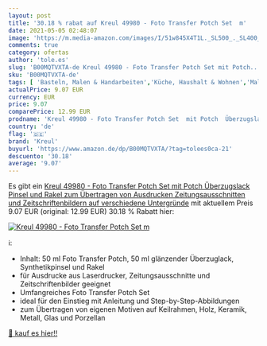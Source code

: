 ```yaml
---
layout: post
title: '30.18 % rabat auf Kreul 49980 - Foto Transfer Potch Set  m'
date: 2021-05-05 02:48:07
image: 'https://m.media-amazon.com/images/I/51w845X4T1L._SL500_._SL400_.jpg'
comments: true
category: ofertas
author: 'tole.es'
slug: 'B00MQTVXTA-de Kreul 49980 - Foto Transfer Potch Set mit Potch...'
sku: 'B00MQTVXTA-de'
tags: [ 'Basteln, Malen & Handarbeiten','Küche, Haushalt & Wohnen','Malen','Malfarben','kreul', ]
actualPrice: 9.07 EUR
currency: EUR
price: 9.07
comparePrice: 12.99 EUR
prodname: 'Kreul 49980 - Foto Transfer Potch Set  mit Potch  Überzugslack  Pinsel und Rakel  zum Übertragen von Ausdrucken  Zeitungsausschnitten und Zeitschriftenbildern auf verschiedene Untergründe'
country: 'de'
flag: '🇩🇪'
brand: 'Kreul'
buyurl: 'https://www.amazon.de/dp/B00MQTVXTA/?tag=tolees0ca-21'
descuento: '30.18'
average: '9.07'
---
```


Es gibt ein [Kreul 49980 - Foto Transfer Potch Set  mit Potch  Überzugslack  Pinsel und Rakel  zum Übertragen von Ausdrucken  Zeitungsausschnitten und Zeitschriftenbildern auf verschiedene Untergründe](https://www.amazon.de/dp/B00MQTVXTA/?tag=tolees0ca-21) mit aktuellem Preis 9.07 EUR (original: 12.99 EUR) 30.18 % Rabatt hier:

[![Kreul 49980 - Foto Transfer Potch Set  m](https://m.media-amazon.com/images/I/51w845X4T1L._SL500_._SL400_.jpg)](https://www.amazon.de/dp/B00MQTVXTA/?tag=tolees0ca-21)

ℹ️:

- Inhalt: 50 ml Foto Transfer Potch, 50 ml glänzender Überzuglack, Synthetikpinsel und Rakel
- für Ausdrucke aus Laserdrucker, Zeitungsausschnitte und Zeitschriftenbilder geeignet
- Umfangreiches Foto Transfer Potch Set
- ideal für den Einstieg mit Anleitung und Step-by-Step-Abbildungen
- zum Übertragen von eigenen Motiven auf Keilrahmen, Holz, Keramik, Metall, Glas und Porzellan

[🛒 kauf es hier!!](https://www.amazon.de/dp/B00MQTVXTA/?tag=tolees0ca-21)
